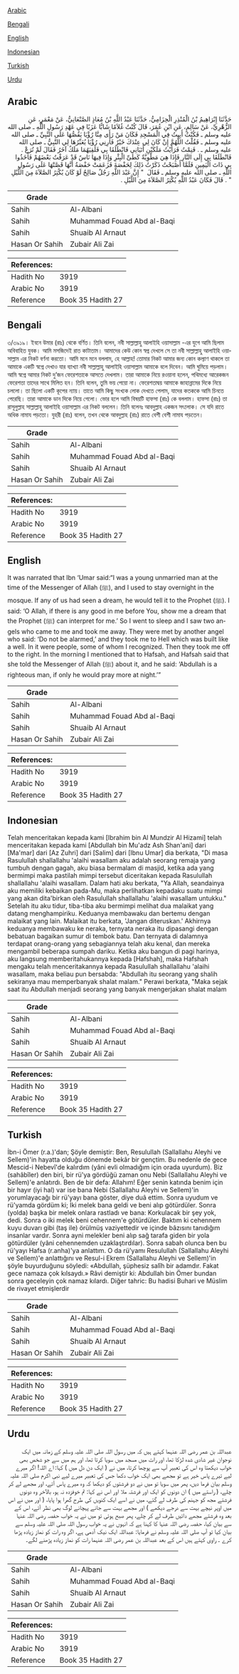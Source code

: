 [Arabic](#arabic)

[Bengali](#bengali)

[English](#english)

[Indonesian](#indonesian)

[Turkish](#turkish)

[Urdu](#urdu)

## Arabic


<div dir="rtl" lang="ar" style={{fontSize:'larger',backgroundColor:'#f8f9fa',padding:20}}>
حَدَّثَنَا إِبْرَاهِيمُ بْنُ الْمُنْذِرِ الْحِزَامِيُّ، حَدَّثَنَا عَبْدُ اللَّهِ بْنُ مُعَاذٍ الصَّنْعَانِيُّ، عَنْ مَعْمَرٍ، عَنِ الزُّهْرِيِّ، عَنْ سَالِمٍ، عَنِ ابْنِ عُمَرَ، قَالَ كُنْتُ غُلاَمًا شَابًّا عَزَبًا فِي عَهْدِ رَسُولِ اللَّهِ ـ صلى الله عليه وسلم ـ فَكُنْتُ أَبِيتُ فِي الْمَسْجِدِ فَكَانَ مَنْ رَأَى مِنَّا رُؤْيَا يَقُصُّهَا عَلَى النَّبِيِّ ـ صلى الله عليه وسلم ـ فَقُلْتُ اللَّهُمَّ إِنْ كَانَ لِي عِنْدَكَ خَيْرٌ فَأَرِنِي رُؤْيَا يُعَبِّرُهَا لِي النَّبِيُّ ـ صلى الله عليه وسلم ـ ‏.‏ فَنِمْتُ فَرَأَيْتُ مَلَكَيْنِ أَتَيَانِي فَانْطَلَقَا بِي فَلَقِيَهُمَا مَلَكٌ آخَرُ فَقَالَ لَمْ تُرَعْ ‏.‏ فَانْطَلَقَا بِي إِلَى النَّارِ فَإِذَا هِيَ مَطْوِيَّةٌ كَطَىِّ الْبِئْرِ وَإِذَا فِيهَا نَاسٌ قَدْ عَرَفْتُ بَعْضَهُمْ فَأَخَذُوا بِي ذَاتَ الْيَمِينِ فَلَمَّا أَصْبَحْتُ ذَكَرْتُ ذَلِكَ لِحَفْصَةَ فَزَعَمَتْ حَفْصَةُ أَنَّهَا قَصَّتْهَا عَلَى رَسُولِ اللَّهِ ـ صلى الله عليه وسلم ـ فَقَالَ ‏ "‏ إِنَّ عَبْدَ اللَّهِ رَجُلٌ صَالِحٌ لَوْ كَانَ يُكْثِرُ الصَّلاَةَ مِنَ اللَّيْلِ ‏"‏ ‏.‏ قَالَ فَكَانَ عَبْدُ اللَّهِ يُكْثِرُ الصَّلاَةَ مِنَ اللَّيْلِ ‏.‏
</div>
<div style={{backgroundColor:'#f8f9fa',padding:20, marginBottom: 10}}><table> <thead> <tr> <th>Grade</th> <th></th> </tr> </thead> <tbody> <tr><td>Sahih</td><td>Al-Albani</td></tr><tr><td>Sahih</td><td>Muhammad Fouad Abd al-Baqi</td></tr><tr><td>Sahih</td><td>Shuaib Al Arnaut</td></tr><tr><td>Hasan Or Sahih</td><td>Zubair Ali Zai</td></tr></tbody></table><table> <thead> <tr> <th>References:</th> <th></th> </tr> </thead> <tbody><tr><td>Hadith No</td><td>3919</td></tr><tr><td>Arabic No</td><td>3919</td></tr><tr><td>Reference</td><td>Book 35 Hadith 27</td></tr></tbody></table></div>

## Bengali


<div dir="ltr" lang="bn" style={{fontSize:'larger',backgroundColor:'#f8f9fa',padding:20}}>
৩/৩৯১৯। ইবনে উমার (রাঃ) থেকে বর্ণিত। তিনি বলেন, নবী সাল্লাল্লাহু আলাইহি ওয়াসাল্লাম -এর যুগে আমি ছিলাম অবিবাহিত যুবক। আমি মসজিদেই রাত কাটাতাম। আমাদের কেউ কোন স্বপ্ন দেখলে সে তা নবী সাল্লাল্লাহু আলাইহি ওয়াসাল্লাম এর নিকট বর্ণনা করতো। আমি মনে মনে বললাম, হে আল্লাহ! তোমার নিকট আমার জন্য কোন কল্যাণ থাকলে তা আমাকে একটি স্বপ্নে দেখাও যার ব্যাখ্যা নবী সাল্লাল্লাহু আলাইহি ওয়াসাল্লাম আমাকে বলে দিবেন। আমি ঘুমিয়ে পড়লাম। আমি স্বপ্নে আমার নিকট দু’জন ফেরেশতাকে আসতে দেখলাম। তারা আমাকে নিয়ে রওয়ানা হলেন, পথিমধ্যে আরেকজন ফেরেশতা তাদের সাথে মিলিত হন। তিনি বলেন, তুমি ভয় পেয়ো না। ফেরেশতাদ্বয় আমাকে জাহান্নামের দিকে নিয়ে চললো। তা ছিলো একটি কূপের ন্যায়। তাতে আমি কিছু সংখ্যক লোক দেখতে পেলাম, যাদের কতককে আমি চিনতে পেরেছি। তারা আমাকে ডান দিকে নিয়ে গেলো। ভোর হলে আমি বিষয়টি হাফসা (রাঃ) কে বললাম। হাফসা (রাঃ) তা রাসূলুল্লাহ সাল্লাল্লাহু আলাইহি ওয়াসাল্লাম এর নিকট বললেন। তিনি বলেনঃ আবদুল্লাহ একজন সৎলোক। সে যদি রাতে অধিক নামায পড়তো। যুহরী (রাঃ) বলেন, তখন থেকে আবদুল্লাহ (রাঃ) রাতে বেশী বেশী নামায পড়তেন।
</div>
<div style={{backgroundColor:'#f8f9fa',padding:20, marginBottom: 10}}><table> <thead> <tr> <th>Grade</th> <th></th> </tr> </thead> <tbody> <tr><td>Sahih</td><td>Al-Albani</td></tr><tr><td>Sahih</td><td>Muhammad Fouad Abd al-Baqi</td></tr><tr><td>Sahih</td><td>Shuaib Al Arnaut</td></tr><tr><td>Hasan Or Sahih</td><td>Zubair Ali Zai</td></tr></tbody></table><table> <thead> <tr> <th>References:</th> <th></th> </tr> </thead> <tbody><tr><td>Hadith No</td><td>3919</td></tr><tr><td>Arabic No</td><td>3919</td></tr><tr><td>Reference</td><td>Book 35 Hadith 27</td></tr></tbody></table></div>

## English


<div dir="ltr" lang="en" style={{fontSize:'larger',backgroundColor:'#f8f9fa',padding:20}}>
It was narrated that Ibn ‘Umar said:“I was a young unmarried man at the time of the Messenger of Allah (ﷺ), and I used to stay overnight in the mosque. If any of us had seen a dream, he would tell it to the Prophet (ﷺ). I said: ‘O Allah, if there is any good in me before You, show me a dream that the Prophet (ﷺ) can interpret for me.’ So I went to sleep and I saw two angels who came to me and took me away. They were met by another angel who said: ‘Do not be alarmed,’ and they took me to Hell which was built like a well. In it were people, some of whom I recognized. Then they took me off to the right. In the morning I mentioned that to Hafsah, and Hafsah said that she told the Messenger of Allah (ﷺ) about it, and he said: ‘Abdullah is a righteous man, if only he would pray more at night.’”
</div>
<div style={{backgroundColor:'#f8f9fa',padding:20, marginBottom: 10}}><table> <thead> <tr> <th>Grade</th> <th></th> </tr> </thead> <tbody> <tr><td>Sahih</td><td>Al-Albani</td></tr><tr><td>Sahih</td><td>Muhammad Fouad Abd al-Baqi</td></tr><tr><td>Sahih</td><td>Shuaib Al Arnaut</td></tr><tr><td>Hasan Or Sahih</td><td>Zubair Ali Zai</td></tr></tbody></table><table> <thead> <tr> <th>References:</th> <th></th> </tr> </thead> <tbody><tr><td>Hadith No</td><td>3919</td></tr><tr><td>Arabic No</td><td>3919</td></tr><tr><td>Reference</td><td>Book 35 Hadith 27</td></tr></tbody></table></div>

## Indonesian


<div dir="ltr" lang="id" style={{fontSize:'larger',backgroundColor:'#f8f9fa',padding:20}}>
Telah menceritakan kepada kami [Ibrahim bin Al Mundzir Al Hizami] telah menceritakan kepada kami [Abdullah bin Mu'adz Ash Shan'ani] dari [Ma'mar] dari [Az Zuhri] dari [Salim] dari [Ibnu Umar] dia berkata, "Di masa Rasulullah shallallahu 'alaihi wasallam aku adalah seorang remaja yang tumbuh dengan gagah, aku biasa bermalam di masjid, ketika ada yang bermimpi maka pastilah mimpi tersebut diceritakan kepada Rasulullah shallallahu 'alaihi wasallam. Dalam hati aku berkata, "Ya Allah, seandainya aku memiliki kebaikan pada-Mu, maka perlihatkan kepadaku suatu mimpi yang akan dita'birkan oleh Rasulullah shallallahu 'alaihi wasallam untukku." Setelah itu aku tidur, tiba-tiba aku bermimpi melihat dua malaikat yang datang menghampiriku. Keduanya membawaku dan bertemu dengan malaikat yang lain. Malaikat itu berkata, 'Jangan diteruskan.' Akhirnya keduanya membawaku ke neraka, ternyata neraka itu dipasangi dengan bebatuan bagaikan sumur di tembok batu. Dan ternyata di dalamnya terdapat orang-orang yang sebagiannya telah aku kenal, dan mereka mengambil beberapa sumpah dariku. Ketika aku bangun di pagi harinya, aku langsung memberitahukannya kepada [Hafshah], maka Hafshah mengaku telah menceritakannya kepada Rasulullah shallallahu 'alaihi wasallam, maka beliau pun bersabda: "Abdullah itu seorang yang shalih sekiranya mau memperbanyak shalat malam." Perawi berkata, "Maka sejak saat itu Abdullah menjadi seorang yang banyak mengerjakan shalat malam
</div>
<div style={{backgroundColor:'#f8f9fa',padding:20, marginBottom: 10}}><table> <thead> <tr> <th>Grade</th> <th></th> </tr> </thead> <tbody> <tr><td>Sahih</td><td>Al-Albani</td></tr><tr><td>Sahih</td><td>Muhammad Fouad Abd al-Baqi</td></tr><tr><td>Sahih</td><td>Shuaib Al Arnaut</td></tr><tr><td>Hasan Or Sahih</td><td>Zubair Ali Zai</td></tr></tbody></table><table> <thead> <tr> <th>References:</th> <th></th> </tr> </thead> <tbody><tr><td>Hadith No</td><td>3919</td></tr><tr><td>Arabic No</td><td>3919</td></tr><tr><td>Reference</td><td>Book 35 Hadith 27</td></tr></tbody></table></div>

## Turkish


<div dir="ltr" lang="tr" style={{fontSize:'larger',backgroundColor:'#f8f9fa',padding:20}}>
İbn-i Ömer (r.a.)'dan; Şöyle demiştir: Ben, Resulullah (Sallallahu Aleyhi ve Sellem)'in hayatta olduğu dönemde bekâr bir gençtim. Bu nedenle de gece Mescid-i Nebevî'de kalırdım (yâni evli olmadığım için orada uyurdum). Biz (sahâbîler) den biri, bir rü'ya gördüğü zaman onu Nebi (Sallallahu Aleyhi ve Sellem)'e anlatırdı. Ben de bir defa: Allahım! Eğer senin katında benim için bir hayır (iyi hal) var ise bana Nebi (Sallallahu Aleyhi ve Sellem)'in yorumlayacağı bir rü'yayı bana göster, diye duâ ettim. Sonra uyudum ve rü'yamda gördüm ki; İki melek bana geldi ve beni alıp götürdüler. Sonra (yolda) başka bir melek onlara rastladı ve bana: Korkulacak bir şey yok, dedi. Sonra o iki melek beni cehennem'e götürdüler. Baktım ki cehennem kuyu duvarı gibi (taş ile) örülmüş vaziyettedir ve içinde bâzısını tanıdığım insanlar vardır. Sonra ayni melekler beni alıp sağ tarafa giden bir yola götürdüler (yâni cehennemden uzaklaştırdılar). Sonra sabah olunca ben bu rü'yayı Hafsa (r.anha)'ya anlattım. O da rü'yamı Resulullah (Sallallahu Aleyhi ve Sellem)'e anlattığını ve Resul-i Ekrem (Sallallahu Aleyhi ve Sellem)'in şöyle buyurduğunu söyledi: «Abdullah, şüphesiz salîh bir adamdır. Fakat gece namaza çok kılsaydı.» Râvi demiştir ki: Abdullah bin Ömer bundan sonra geceleyin çok namaz kılardı. Diğer tahric: Bu hadisi Buhari ve Müslim de rivayet etmişlerdir
</div>
<div style={{backgroundColor:'#f8f9fa',padding:20, marginBottom: 10}}><table> <thead> <tr> <th>Grade</th> <th></th> </tr> </thead> <tbody> <tr><td>Sahih</td><td>Al-Albani</td></tr><tr><td>Sahih</td><td>Muhammad Fouad Abd al-Baqi</td></tr><tr><td>Sahih</td><td>Shuaib Al Arnaut</td></tr><tr><td>Hasan Or Sahih</td><td>Zubair Ali Zai</td></tr></tbody></table><table> <thead> <tr> <th>References:</th> <th></th> </tr> </thead> <tbody><tr><td>Hadith No</td><td>3919</td></tr><tr><td>Arabic No</td><td>3919</td></tr><tr><td>Reference</td><td>Book 35 Hadith 27</td></tr></tbody></table></div>

## Urdu


<div dir="rtl" lang="ur" style={{fontSize:'larger',backgroundColor:'#f8f9fa',padding:20}}>
عبداللہ بن عمر رضی اللہ عنہما کہتے ہیں کہ میں رسول اللہ صلی اللہ علیہ وسلم کے زمانہ میں ایک نوجوان غیر شادی شدہ لڑکا تھا، اور رات میں مسجد میں سویا کرتا تھا، اور ہم میں سے جو شخص بھی خواب دیکھتا وہ اس کی تعبیر آپ سے پوچھا کرتا، میں نے ( ایک دن دل میں ) کہا: اے اللہ! اگر میرے لیے تیرے پاس خیر ہے تو مجھے بھی ایک خواب دکھا جس کی تعبیر میرے لیے نبی اکرم صلی اللہ علیہ وسلم بیان فرما دیں، پھر میں سویا تو میں نے دو فرشتوں کو دیکھا کہ وہ میرے پاس آئے، اور مجھے لے کر چلے، ( راستے میں ) ان دونوں کو ایک اور فرشتہ ملا اور اس نے کہا: تم خوفزدہ نہ ہو، بالآخر وہ دونوں فرشتے مجھ کو جہنم کی طرف لے گئے، میں نے اسے ایک کنویں کی طرح گھرا ہوا پایا، ( اور میں نے اس میں اوپر نیچے بہت سے درجے دیکھے ) اور مجھے بہت سے جانے پہچانے لوگ بھی نظر آئے، اس کے بعد وہ فرشتے مجھے دائیں طرف لے کر چلے، پھر صبح ہوئی تو میں نے یہ خواب حفصہ رضی اللہ عنہا سے بیان کیا، حفصہ رضی اللہ عنہا کا کہنا ہے کہ انہوں نے یہ خواب رسول اللہ صلی اللہ علیہ وسلم سے بیان کیا تو آپ صلی اللہ علیہ وسلم نے فرمایا: عبداللہ ایک نیک آدمی ہے، اگر وہ رات کو نماز زیادہ پڑھا کرے ۔ راوی کہتے ہیں اس کے بعد عبداللہ بن عمر رضی اللہ عنہما رات کو نماز زیادہ پڑھنے لگے۔
</div>
<div style={{backgroundColor:'#f8f9fa',padding:20, marginBottom: 10}}><table> <thead> <tr> <th>Grade</th> <th></th> </tr> </thead> <tbody> <tr><td>Sahih</td><td>Al-Albani</td></tr><tr><td>Sahih</td><td>Muhammad Fouad Abd al-Baqi</td></tr><tr><td>Sahih</td><td>Shuaib Al Arnaut</td></tr><tr><td>Hasan Or Sahih</td><td>Zubair Ali Zai</td></tr></tbody></table><table> <thead> <tr> <th>References:</th> <th></th> </tr> </thead> <tbody><tr><td>Hadith No</td><td>3919</td></tr><tr><td>Arabic No</td><td>3919</td></tr><tr><td>Reference</td><td>Book 35 Hadith 27</td></tr></tbody></table></div>